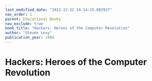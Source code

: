```yaml
---
last_modified_date: "2022-12-22 14:14:15.882927"
nav_order: 1
parent: Educational Books
nav_exclude: true
book_title: "Hackers: Heroes of the Computer Revolution"
author: "Steven Levy"
publication_year: 1984
---
```

# Hackers: Heroes of the Computer Revolution
